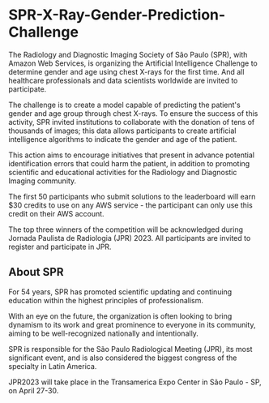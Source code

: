 # SPR-X-Ray-Gender-Prediction-Challenge

The Radiology and Diagnostic Imaging Society of São Paulo (SPR), with Amazon Web Services, is organizing the Artificial Intelligence Challenge to determine gender and age using chest X-rays for the first time. And all healthcare professionals and data scientists worldwide are invited to participate.

The challenge is to create a model capable of predicting the patient's gender and age group through chest X-rays. To ensure the success of this activity, SPR invited institutions to collaborate with the donation of tens of thousands of images; this data allows participants to create artificial intelligence algorithms to indicate the gender and age of the patient.

This action aims to encourage initiatives that present in advance potential identification errors that could harm the patient, in addition to promoting scientific and educational activities for the Radiology and Diagnostic Imaging community.

The first 50 participants who submit solutions to the leaderboard will earn $30 credits to use on any AWS service - the participant can only use this credit on their AWS account.

The top three winners of the competition will be acknowledged during Jornada Paulista de Radiologia (JPR) 2023. All participants are invited to register and participate in JPR.

## About SPR

For 54 years, SPR has promoted scientific updating and continuing education within the highest principles of professionalism.

With an eye on the future, the organization is often looking to bring dynamism to its work and great prominence to everyone in its community, aiming to be well-recognized nationally and intentionally.

SPR is responsible for the São Paulo Radiological Meeting (JPR), its most significant event, and is also considered the biggest congress of the specialty in Latin America.

JPR2023 will take place in the Transamerica Expo Center in São Paulo - SP, on April 27-30.
